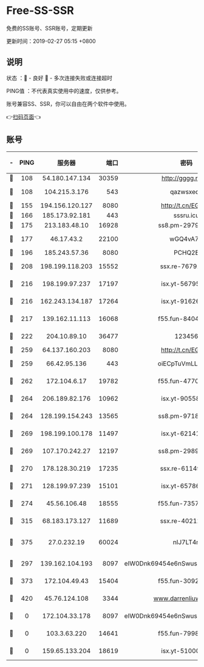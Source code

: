 # Free-SS-SSR

免费的SS账号、SSR账号，定期更新

更新时间：2019-02-27 05:15 +0800

## 说明

状态     ：🙂 - 良好 🙁 - 多次连接失败或连接超时

PING值   ：不代表真实使用中的速度，仅供参考。

账号兼容SS、SSR，你可以自由在两个软件中使用。

👉[扫码页面](https://liesauer.github.io/free-ss-ssr.github.io/)👈

## 账号

|-|PING|服务器|端口|密码|加密方式|区域|
|:----:|:----:|:-----:|-----:|:----:|:----:|:----:|
|🙂|108|54.180.147.134|30359|http://gggg.rocks|chacha20|KR|
|🙂|108|104.215.3.176|543|qazwsxedc|aes-256-gcm|JP|
|🙂|155|194.156.120.127|8080|http://t.cn/EGJIyrl|rc4-md5|RU|
|🙂|166|185.173.92.181|443|sssru.icu|rc4-md5|RU|
|🙂|175|213.183.48.10|16928|ss8.pm-29798325|rc4-md5|RU|
|🙂|177|46.17.43.2|22100|wGQ4vA7D|aes-256-gcm|RU|
|🙂|196|185.243.57.36|8080|PCHQ2E|rc4-md5|US|
|🙂|208|198.199.118.203|15552|ssx.re-76791926|aes-256-cfb|US|
|🙂|216|198.199.97.237|17197|isx.yt-56795890|aes-256-cfb|US|
|🙂|216|162.243.134.187|17264|isx.yt-91626213|aes-256-cfb|US|
|🙂|217|139.162.11.113|16068|f55.fun-84043831|aes-256-cfb|SG|
|🙂|222|204.10.89.10|36477|123456|aes-256-cfb|US|
|🙂|259|64.137.160.203|8080|http://t.cn/EGJIyrl|rc4-md5|CA|
|🙂|259|66.42.95.136|443|oiECpTuVmLLxk4Ts|aes-256-cfb|US|
|🙂|262|172.104.6.17|19782|f55.fun-47700700|aes-256-cfb|US|
|🙂|264|206.189.82.176|10962|isx.yt-90558804|aes-256-cfb|SG|
|🙂|264|128.199.154.243|13565|ss8.pm-97184216|aes-256-cfb|SG|
|🙂|269|198.199.100.178|11497|isx.yt-62141946|aes-256-cfb|US|
|🙂|269|107.170.242.27|12197|ss8.pm-29892901|aes-256-cfb|US|
|🙂|270|178.128.30.219|17235|ssx.re-61149569|aes-256-cfb|SG|
|🙂|271|128.199.97.239|15101|isx.yt-65786071|aes-256-cfb|SG|
|🙂|274|45.56.106.48|18555|f55.fun-73571297|aes-256-cfb|US|
|🙂|315|68.183.173.127|11689|ssx.re-40212864|aes-256-cfb|US|
|🙂|375|27.0.232.19|60024|nIJ7LT4n|xchacha20-ietf-poly1305|HK|
|🙁|297|139.162.104.193|8097|eIW0Dnk69454e6nSwuspv9DmS201tQ0D|aes-256-cfb|JP|
|🙁|373|172.104.49.43|15404|f55.fun-30923847|aes-256-cfb|SG|
|🙁|420|45.76.124.108|3344|www.darrenliuwei.com|aes-256-cfb|AU|
|🙁|0|172.104.33.178|8097|eIW0Dnk69454e6nSwuspv9DmS201tQ0D|aes-256-cfb|SG|
|🙁|0|103.3.63.220|14641|f55.fun-79984823|aes-256-cfb|SG|
|🙁|0|159.65.133.204|18619|isx.yt-51000018|aes-256-cfb|SG|
